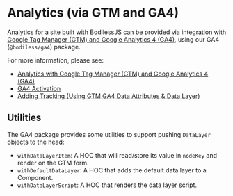 # Analytics (via GTM and GA4)

Analytics for a site built with BodilessJS can be provided via integration with [Google Tag Manager
(GTM) and Google Analytics 4 (GA4)](./About_GTM_and_GA4), using our GA4 (`@bodiless/ga4`) package.

For more information, please see:

- [Analytics with Google Tag Manager (GTM) and Google Analytics 4 (GA4)](./About_GTM_and_GA4)
- [GA4 Activation](./GA4Activation)
- [Adding Tracking (Using GTM GA4 Data Attributes & Data Layer)](./AddingTracking)

## Utilities

The GA4 package provides some utilities to support pushing `DataLayer` objects to the head:

- `withDataLayerItem`: A HOC that will read/store its value in `nodeKey` and render on the GTM form.
- `withDefaultDataLayer`: A HOC that adds the default data layer to a Component.
- `withDataLayerScript`: A HOC that renders the data layer script.

